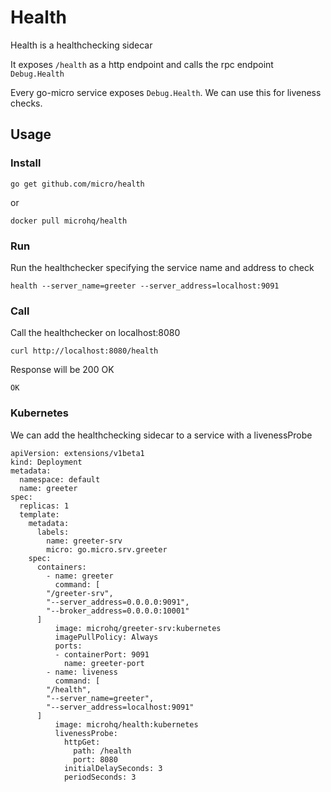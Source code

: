 # Health

Health is a healthchecking sidecar

It exposes `/health` as a http endpoint and calls the rpc endpoint `Debug.Health`

Every go-micro service exposes `Debug.Health`. We can use this for liveness checks.

## Usage

### Install

```
go get github.com/micro/health
```

or

```
docker pull microhq/health
```

### Run

Run the healthchecker specifying the service name and address to check

```
health --server_name=greeter --server_address=localhost:9091
```

### Call

Call the healthchecker on localhost:8080

```
curl http://localhost:8080/health
```

Response will be 200 OK

```
OK
```

### Kubernetes

We can add the healthchecking sidecar to a service with a livenessProbe

```
apiVersion: extensions/v1beta1
kind: Deployment
metadata:
  namespace: default
  name: greeter
spec:
  replicas: 1
  template:
    metadata:
      labels:
        name: greeter-srv
        micro: go.micro.srv.greeter
    spec:
      containers:
        - name: greeter
          command: [
		"/greeter-srv",
		"--server_address=0.0.0.0:9091",
		"--broker_address=0.0.0.0:10001"
	  ]
          image: microhq/greeter-srv:kubernetes
          imagePullPolicy: Always
          ports:
          - containerPort: 9091
            name: greeter-port
        - name: liveness
          command: [
		"/health",
		"--server_name=greeter",
		"--server_address=localhost:9091"
	  ]
          image: microhq/health:kubernetes
          livenessProbe:
            httpGet:
              path: /health
              port: 8080
            initialDelaySeconds: 3
            periodSeconds: 3
```
